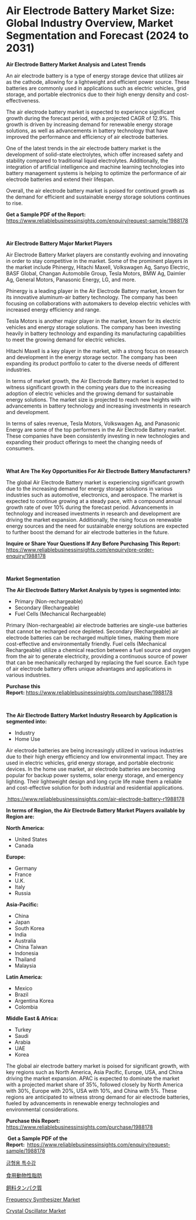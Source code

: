 <p><h1>Air Electrode Battery Market Size: Global Industry Overview, Market Segmentation and Forecast (2024 to 2031)</h1></p><p><strong>Air Electrode Battery Market Analysis and Latest Trends</strong></p>
<p><p>An air electrode battery is a type of energy storage device that utilizes air as the cathode, allowing for a lightweight and efficient power source. These batteries are commonly used in applications such as electric vehicles, grid storage, and portable electronics due to their high energy density and cost-effectiveness.</p><p>The air electrode battery market is expected to experience significant growth during the forecast period, with a projected CAGR of 12.9%. This growth is driven by increasing demand for renewable energy storage solutions, as well as advancements in battery technology that have improved the performance and efficiency of air electrode batteries.</p><p>One of the latest trends in the air electrode battery market is the development of solid-state electrolytes, which offer increased safety and stability compared to traditional liquid electrolytes. Additionally, the integration of artificial intelligence and machine learning technologies into battery management systems is helping to optimize the performance of air electrode batteries and extend their lifespan.</p><p>Overall, the air electrode battery market is poised for continued growth as the demand for efficient and sustainable energy storage solutions continues to rise.</p></p>
<p><strong>Get a Sample PDF of the Report:&nbsp;</strong> <a href="https://www.reliablebusinessinsights.com/enquiry/request-sample/1988178">https://www.reliablebusinessinsights.com/enquiry/request-sample/1988178</a></p>
<p>&nbsp;</p>
<p><strong>Air Electrode Battery Major Market Players</strong></p>
<p><p>Air Electrode Battery Market players are constantly evolving and innovating in order to stay competitive in the market. Some of the prominent players in the market include Phinergy, Hitachi Maxell, Volkswagen Ag, Sanyo Electric, BASF Global, Changan Automobile Group, Tesla Motors, BMW Ag, Daimler Ag, General Motors, Panasonic Energy, LG, and more.</p><p>Phinergy is a leading player in the Air Electrode Battery market, known for its innovative aluminum-air battery technology. The company has been focusing on collaborations with automakers to develop electric vehicles with increased energy efficiency and range.</p><p>Tesla Motors is another major player in the market, known for its electric vehicles and energy storage solutions. The company has been investing heavily in battery technology and expanding its manufacturing capabilities to meet the growing demand for electric vehicles.</p><p>Hitachi Maxell is a key player in the market, with a strong focus on research and development in the energy storage sector. The company has been expanding its product portfolio to cater to the diverse needs of different industries.</p><p>In terms of market growth, the Air Electrode Battery market is expected to witness significant growth in the coming years due to the increasing adoption of electric vehicles and the growing demand for sustainable energy solutions. The market size is projected to reach new heights with advancements in battery technology and increasing investments in research and development.</p><p>In terms of sales revenue, Tesla Motors, Volkswagen Ag, and Panasonic Energy are some of the top performers in the Air Electrode Battery market. These companies have been consistently investing in new technologies and expanding their product offerings to meet the changing needs of consumers.</p></p>
<p>&nbsp;</p>
<p><strong>What Are The Key Opportunities For Air Electrode Battery Manufacturers?</strong></p>
<p><p>The global Air Electrode Battery market is experiencing significant growth due to the increasing demand for energy storage solutions in various industries such as automotive, electronics, and aerospace. The market is expected to continue growing at a steady pace, with a compound annual growth rate of over 10% during the forecast period. Advancements in technology and increased investments in research and development are driving the market expansion. Additionally, the rising focus on renewable energy sources and the need for sustainable energy solutions are expected to further boost the demand for air electrode batteries in the future.</p></p>
<p><strong>Inquire or Share Your Questions If Any Before Purchasing This Report:</strong> <a href="https://www.reliablebusinessinsights.com/enquiry/pre-order-enquiry/1988178">https://www.reliablebusinessinsights.com/enquiry/pre-order-enquiry/1988178</a></p>
<p>&nbsp;</p>
<p><strong>Market Segmentation</strong></p>
<p><strong>The Air Electrode Battery Market Analysis by types is segmented into:</strong></p>
<p><ul><li>Primary (Non-rechargeable)</li><li>Secondary (Rechargeable)</li><li>Fuel Cells (Mechanical Rechargeable)</li></ul></p>
<p><p>Primary (Non-rechargeable) air electrode batteries are single-use batteries that cannot be recharged once depleted. Secondary (Rechargeable) air electrode batteries can be recharged multiple times, making them more cost-effective and environmentally friendly. Fuel cells (Mechanical Rechargeable) utilize a chemical reaction between a fuel source and oxygen from the air to generate electricity, providing a continuous source of power that can be mechanically recharged by replacing the fuel source. Each type of air electrode battery offers unique advantages and applications in various industries.</p></p>
<p><strong>Purchase this Report:&nbsp;</strong><a href="https://www.reliablebusinessinsights.com/purchase/1988178">https://www.reliablebusinessinsights.com/purchase/1988178</a></p>
<p>&nbsp;</p>
<p><strong>The Air Electrode Battery Market Industry Research by Application is segmented into:</strong></p>
<p><ul><li>Industry</li><li>Home Use</li></ul></p>
<p><p>Air electrode batteries are being increasingly utilized in various industries due to their high energy efficiency and low environmental impact. They are used in electric vehicles, grid energy storage, and portable electronic devices. In the home use market, air electrode batteries are becoming popular for backup power systems, solar energy storage, and emergency lighting. Their lightweight design and long cycle life make them a reliable and cost-effective solution for both industrial and residential applications.</p></p>
<p><a href="https://www.reliablebusinessinsights.com/air-electrode-battery-r1988178">&nbsp;https://www.reliablebusinessinsights.com/air-electrode-battery-r1988178</a></p>
<p><strong>In terms of Region, the Air Electrode Battery Market Players available by Region are:</strong></p>
<p>
    <p> <strong> North America: </strong>
        <ul>
            <li>United States</li>
            <li>Canada</li>
        </ul>
        </p> 
    <p> <strong> Europe: </strong>
        <ul>
            <li>Germany</li>
            <li>France</li>
            <li>U.K.</li>
            <li>Italy</li>
            <li>Russia</li>
        </ul>
        </p> 
    <p> <strong> Asia-Pacific: </strong>
        <ul>
            <li>China</li>
            <li>Japan</li>
            <li>South Korea</li>
            <li>India</li>
            <li>Australia</li>
            <li>China Taiwan</li>
            <li>Indonesia</li>
            <li>Thailand</li>
            <li>Malaysia</li>
        </ul>
        </p> 
    <p> <strong> Latin America: </strong>
        <ul>
            <li>Mexico</li>
            <li>Brazil</li>
            <li>Argentina Korea</li>
            <li>Colombia</li>
        </ul>
        </p> 
    <p> <strong> Middle East & Africa: </strong>
        <ul>
            <li>Turkey</li>
            <li>Saudi</li>
            <li>Arabia</li>
            <li>UAE</li>
            <li>Korea</li>
        </ul>
    </p>
    </p>
<p><p>The global air electrode battery market is poised for significant growth, with key regions such as North America, Asia Pacific, Europe, USA, and China driving the market expansion. APAC is expected to dominate the market with a projected market share of 35%, followed closely by North America with 30%, Europe with 20%, USA with 10%, and China with 5%. These regions are anticipated to witness strong demand for air electrode batteries, fueled by advancements in renewable energy technologies and environmental considerations.</p></p>
<p><strong>Purchase this Report: </strong><a href="https://www.reliablebusinessinsights.com/purchase/1988178">https://www.reliablebusinessinsights.com/purchase/1988178</a></p>
<p>&nbsp;<strong>Get a Sample PDF of the Report:&nbsp;&nbsp;</strong><a href="https://www.reliablebusinessinsights.com/enquiry/request-sample/1988178">https://www.reliablebusinessinsights.com/enquiry/request-sample/1988178</a></p>
<p><strong></strong></p>
<p><p><a href="https://github.com/chupp85/Market-Research-Report-List-1/blob/main/1542197159209.md">금형용 특수강</a></p><p><a href="https://github.com/oqoeusbvpadwjs08/Market-Research-Report-List-2/blob/main/2690115149495.md">食用動物性脂肪</a></p><p><a href="https://github.com/KaliMetz2023/Market-Research-Report-List-1/blob/main/2789116149494.md">飼料タンパク質</a></p><p><a href="https://github.com/Airanohannonzb68e5pb53oc1/Market-Research-Report-List-3/blob/main/frequency-synthesizer-market.md">Frequency Synthesizer Market</a></p><p><a href="https://github.com/fiixsa/Market-Research-Report-List-3/blob/main/crystal-oscillator-market.md">Crystal Oscillator Market</a></p></p>